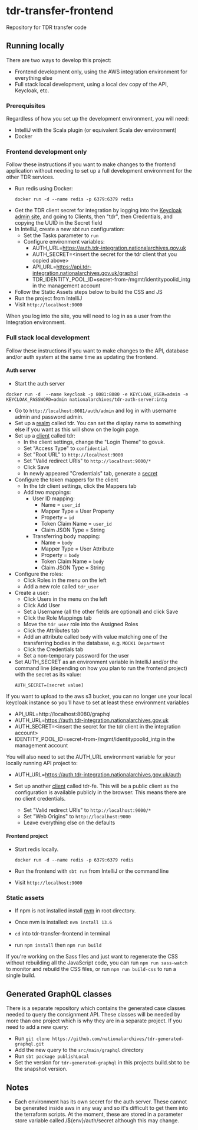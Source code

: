 # tdr-transfer-frontend
Repository for TDR transfer code

## Running locally

There are two ways to develop this project:

- Frontend development only, using the AWS integration environment for everything else
- Full stack local development, using a local dev copy of the API, Keycloak, etc.

### Prerequisites

Regardless of how you set up the development environment, you will need:

- IntelliJ with the Scala plugin (or equivalent Scala dev environment)
- Docker

### Frontend development only

Follow these instructions if you want to make changes to the frontend application without needing to set up a full
development environment for the other TDR services.

- Run redis using Docker:
  ```
  docker run -d --name redis -p 6379:6379 redis
  ```
- Get the TDR client secret for integration by logging into the [Keycloak admin site][auth-admin], and going to Clients,
  then "tdr", then Credentials, and copying the UUID in the Secret field
- In IntelliJ, create a new sbt run configuration:
  - Set the Tasks parameter to `run`
  - Configure environment variables:
    - AUTH_URL=https://auth.tdr-integration.nationalarchives.gov.uk
    - AUTH_SECRET=\<insert the secret for the tdr client that you copied above\>
    - API_URL=https://api.tdr-integration.nationalarchives.gov.uk/graphql
    - TDR_IDENTITY_POOL_ID=secret-from-/mgmt/identitypoolid_intg in the management account
- Follow the Static Assets steps below to build the CSS and JS
- Run the project from IntelliJ
- Visit `http://localhost:9000`

When you log into the site, you will need to log in as a user from the Integration environment.

[auth-admin]: https://auth.tdr-integration.nationalarchives.gov.uk/auth/admin

### Full stack local development

Follow these instructions if you want to make changes to the API, database and/or auth system at the same time as
updating the frontend.

#### Auth server

-  Start the auth server
  ```
  docker run -d  --name keycloak -p 8081:8080 -e KEYCLOAK_USER=admin -e KEYCLOAK_PASSWORD=admin nationalarchives/tdr-auth-server:intg
  ```
- Go to `http://localhost:8081/auth/admin` and log in with username admin and password admin.
- Set up a [realm](https://www.keycloak.org/docs/latest/getting_started/index.html#creating-a-realm-and-user) called tdr. You can set the display name to something else if you want as this will show on the login page.
- Set up a [client](https://www.keycloak.org/docs/latest/server_admin/#oidc-clients) called tdr:
  - In the client settings, change the "Login Theme" to govuk.
  - Set "Access Type" to `confidential`
  - Set "Root URL" to `http://localhost:9000`
  - Set "Valid redirect URIs" to `http://localhost:9000/*`
  - Click Save
  - In newly appeared "Credentials" tab, generate a [secret](https://www.keycloak.org/docs/latest/server_admin/#_client-credentials)
- Configure the token mappers for the client
  - In the tdr client settings, click the Mappers tab
  - Add two mappings:
    - User ID mapping:
      - Name = `user_id`
      - Mapper Type = User Property
      - Property = `id`
      - Token Claim Name = `user_id`
      - Claim JSON Type = String
    - Transferring body mapping:
      - Name = `body`
      - Mapper Type = User Attribute
      - Property = `body`
      - Token Claim Name = `body`
      - Claim JSON Type = String 
- Configure the roles:
  - Click Roles in the menu on the left
  - Add a new role called `tdr_user`
- Create a user:
  - Click Users in the menu on the left
  - Click Add User
  - Set a Username (all the other fields are optional) and click Save
  - Click the Role Mappings tab
  - Move the `tdr_user` role into the Assigned Roles
  - Click the Attributes tab
  - Add an attribute called `body` with value matching one of the transferring bodies in the database, e.g.
    `MOCK1 Department`
  - Click the Credentials tab
  - Set a non-temporary password for the user
- Set AUTH_SECRET as an environment variable in IntelliJ and/or the command line (depending on how you plan to run the
  frontend project) with the secret as its value:
  ```
  AUTH_SECRET=[secret value]
  ```
  
If you want to upload to the aws s3 bucket, you can no longer use your local keycloak instance so you'll have to set at least these environment variables
- API_URL=http://localhost:8080/graphql
- AUTH_URL=https://auth.tdr-integration.nationalarchives.gov.uk
- AUTH_SECRET=\<insert the secret for the tdr client in the integration account\>
- IDENTITY_POOL_ID=secret-from-/mgmt/identitypoolid_intg in the management account

You will also need to set the AUTH_URL environment variable for your locally running API project to:
-  AUTH_URL=https://auth.tdr-integration.nationalarchives.gov.uk/auth

- Set up another [client](https://www.keycloak.org/docs/latest/server_admin/#oidc-clients) called tdr-fe. This will be a
  public client as the configuration is available publicly in the browser. This means there are no client credentials.
  - Set "Valid redirect URIs" to `http://localhost:9000/*`
  - Set "Web Origins" to `http://localhost:9000`
  - Leave everything else on the defaults

#### Frontend project

* Start redis locally.

    `docker run -d --name redis -p 6379:6379 redis`
* Run the frontend with `sbt run` from IntelliJ or the command line
* Visit `http://localhost:9000`

### Static assets

* If npm is not installed install [nvm](https://github.com/nvm-sh/nvm) in root directory.

* Once nvm is installed:
    `nvm install 13.6`

* `cd` into tdr-transfer-frontend in terminal

* run  `npm install` then `npm run build`

If you're working on the Sass files and just want to regenerate the CSS without rebuilding all the JavaScript code, you
can run `npm run sass-watch` to monitor and rebuild the CSS files, or run `npm run build-css` to run a single build.

## Generated GraphQL classes

There is a separate repository which contains the generated case classes needed to query the consignment API. 
These classes will be needed by more than one project which is why they are in a separate project.
If you need to add a new query:

* Run `git clone https://github.com/nationalarchives/tdr-generated-graphql.git`
* Add the new query to the `src/main/graphql` directory
* Run `sbt package publishLocal`
* Set the version for `tdr-generated-graphql` in this projects build.sbt to be the snapshot version.

## Notes
* Each environment has its own secret for the auth server. These cannot be generated inside aws in any way and so it's difficult to get them into the terraform scripts. At the moment, these are stored in a parameter store variable called /${env}/auth/secret although this may change.
